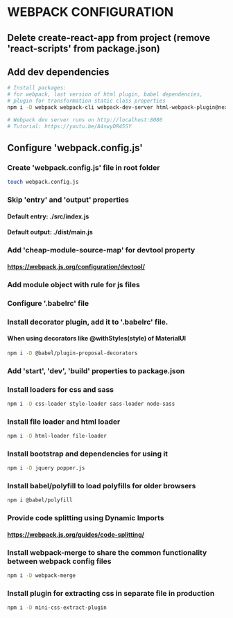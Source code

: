 # WEBPACK CONFIGURATION

  ##  Delete create-react-app from project (remove 'react-scripts' from package.json)

  ##  Add dev dependencies 
  ``` bash
  # Install packages:
  # for webpack, last version of html plugin, babel dependencies,
  # plugin for transformation static class properties
  npm i -D webpack webpack-cli webpack-dev-server html-webpack-plugin@next @babel/core babel-loader @babel/preset-env @babel/preset-react @babel/plugin-proposal-class-properties

  # Webpack dev server runs on http://localhost:8080
  # Tutorial: https://youtu.be/A4swyDR45SY
  ```

  ## Configure 'webpack.config.js'

  ###  Create 'webpack.config.js' file in root folder
  ``` bash
  touch webpack.config.js
  ```

  ### Skip 'entry' and 'output' properties
  #### Default entry: ./src/index.js
  #### Default output: ./dist/main.js

  ### Add 'cheap-module-source-map' for devtool property
  #### https://webpack.js.org/configuration/devtool/

  ### Add module object with rule for js files

  ### Configure '.babelrc' file

  ### Install decorator plugin, add it to '.babelrc' file.
  #### When using decorators like @withStyles(style) of MaterialUI
   ``` bash
  npm i -D @babel/plugin-proposal-decorators
  ```
  
  ### Add 'start', 'dev', 'build' properties to package.json

  ### Install loaders for css and sass
   ``` bash
  npm i -D css-loader style-loader sass-loader node-sass
  ```
  ### Install file loader and html loader
  ``` bash
  npm i -D html-loader file-loader
  ```

  ### Install bootstrap and dependencies for using it
  ``` bash
  npm i -D jquery popper.js
  ```

  ### Install babel/polyfill to load polyfills for older browsers
  ``` bash
  npm i @babel/polyfill
  ```

  ### Provide code splitting  using Dynamic Imports
  #### https://webpack.js.org/guides/code-splitting/

  ### Install webpack-merge to share the common functionality between webpack config files 
  ``` bash
  npm i -D webpack-merge
  ```

  ### Install plugin for extracting css in separate file in production
  ``` bash
  npm i -D mini-css-extract-plugin
  ```